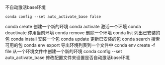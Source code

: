 

不自动激活base环境
```
conda config --set auto_activate_base false
```

conda create	创建一个新的环境
conda activate	激活一个环境
conda deactivate	停用当前环境
conda remove	删除一个环境
conda list	列出已安装的包
conda install	安装一个包
conda update	更新已安装的包
conda search	搜索可用的包
conda env export	导出环境列表到一个文件中
conda env create -f file	从一个环境文件中创建一个新的环境
conda config --set auto_activate_base	修改配置文件来设置是否自动激活base环境

